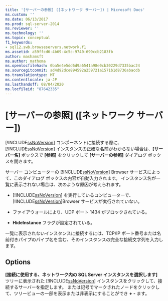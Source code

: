 ```yaml
---
title: '[サーバーの参照] ([ネットワーク サーバー]) | Microsoft Docs'
ms.custom: ''
ms.date: 06/13/2017
ms.prod: sql-server-2014
ms.reviewer: ''
ms.technology: ''
ms.topic: conceptual
f1_keywords:
- sql12.swb.browseservers.network.f1
ms.assetid: a59ffcd6-4b69-4c5c-9740-699ccb2183fb
author: mashamsft
ms.author: mathoma
ms.openlocfilehash: 0ba5e4e5dd6d9a6541a98e0cb30229d7335bac24
ms.sourcegitcommit: ad4d92dce894592a259721a1571b1d8736abacdb
ms.translationtype: MT
ms.contentlocale: ja-JP
ms.lasthandoff: 08/04/2020
ms.locfileid: "87642335"
---
```

# <a name="browse-for-servers-network-servers"></a>[サーバーの参照] ([ネットワーク サーバー])
  [!INCLUDE[ssNoVersion](../includes/ssnoversion-md.md)] コンポーネントに接続する際に、[!INCLUDE[ssNoVersion](../includes/ssnoversion-md.md)] インスタンスの正確な名前がわからない場合は、**[サーバー名]** ボックスで **[参照]** をクリックして **[サーバーの参照]** ダイアログ ボックスを開きます。  
  
 サーバー コンピューターの [!INCLUDE[ssNoVersion](../includes/ssnoversion-md.md)] Browser サービスによって、このダイアログ ボックスの内容が自動入力されます。 インスタンス名が一覧に表示されない場合は、次のような原因が考えられます。  
  
-   [!INCLUDE[ssNoVersion](../includes/ssnoversion-md.md)] を実行しているコンピューターで、 [!INCLUDE[ssNoVersion](../includes/ssnoversion-md.md)]Browser サービスが実行されていない。  
  
-   ファイアウォールにより、UDP ポート 1434 がブロックされている。  
  
-   **HideInstance** フラグが設定されている。  
  
 一覧に表示されないインスタンスに接続するには、TCP/IP ポート番号または名前付きパイプのパイプ名を含む、そのインスタンスの完全な接続文字列を入力します。  
  
## <a name="options"></a>Options  
 **[接続に使用する、ネットワーク内の SQL Server インスタンスを選択します]**  
 ツリーに表示された [!INCLUDE[ssNoVersion](../includes/ssnoversion-md.md)] インスタンスをクリックして、接続するサーバーを指定します。 または記号でマークされたノードをクリックして、ツリービューの一部を表示または非表示にすることができ **+** **-** ます。  
  
  
